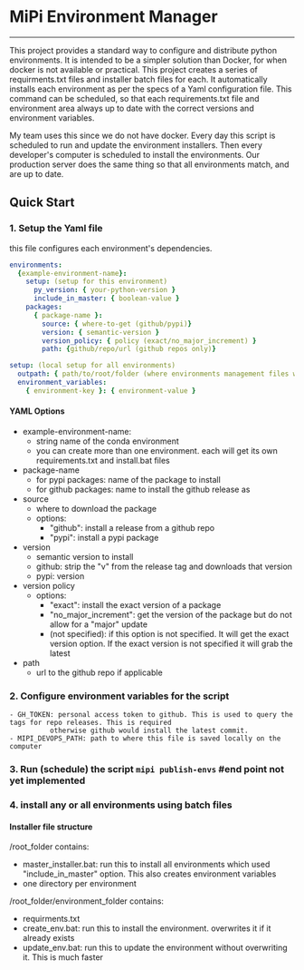 # MiPi Environment Manager
___

This project provides a standard way to configure and distribute python environments. It is intended to be a simpler
solution than Docker, for when docker is not available or practical. This project creates a series of requirments.txt
files and installer batch files for each. It automatically installs each environment as per the specs of a Yaml configuration file.
This command can be scheduled, so that each requirements.txt file and environment area always up to date with the
correct versions and environment variables.

My team uses this since we do not have docker. Every day this script is scheduled to run and update the environment
installers. Then  every developer's computer is scheduled to install the environments. Our production server does the
same thing so that all environments match, and are up to date.

## Quick Start

### 1. Setup the Yaml file
this file configures each environment's dependencies.

```yml
environments:
  {example-environment-name}:
    setup: (setup for this environment)
      py_version: { your-python-version }
      include_in_master: { boolean-value }
    packages:
      { package-name }:
        source: { where-to-get (github/pypi)}
        version: { semantic-version }
        version_policy: { policy (exact/no_major_increment) }
        path: {github/repo/url (github repos only)}

setup: (local setup for all environments)
  outpath: { path/to/root/folder (where environments management files will be created)}
  environment_variables:
    { environment-key }: { environment-value }
```
#### YAML Options

- example-environment-name:
    - string name of the conda environment
    - you can create more than one environment. each will get its own requirements.txt and install.bat files
- package-name
    - for pypi packages: name of the package to install
    - for github packages: name to install the github release as
- source
    - where to download the package
    - options:
        - "github": install a release from a github repo
        - "pypi": install a pypi package
- version
    - semantic version to install
    - github: strip the "v" from the release tag and downloads that version
    - pypi: version
- version policy
    - options:
        - "exact": install the exact version of a package
        - "no_major_increment": get the version of the package but do not allow for a "major" update
        - (not specified): if this option is not specified. It will get the exact version option. If the exact version is not specified it will grab the latest
- path
    - url to the github repo if applicable

### 2. Configure environment variables for the script
    - GH_TOKEN: personal access token to github. This is used to query the tags for repo releases. This is required
              otherwise github would install the latest commit.
    - MIPI_DEVOPS_PATH: path to where this file is saved locally on the computer

### 3. Run (schedule) the script `mipi publish-envs` #end point not yet implemented

### 4. install any or all environments using batch files

#### Installer file structure

/root_folder contains:
- master_installer.bat: run this to install all environments which used "include_in_master" option. This also creates environment variables
- one directory per environment

/root_folder/environment_folder contains:
- requirments.txt 
- create_env.bat: run this to install the environment. overwrites it if it already exists
- update_env.bat: run this to update the environment without overwriting it. This is much faster


